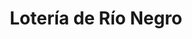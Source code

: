 ---
title: "Lotería de Río Negro"
url: /cipolletti/loteria-de-rio-negro-9-de-julio/
shop: Lotterie
---